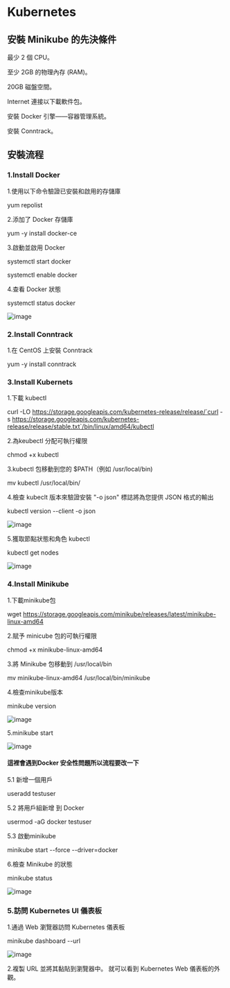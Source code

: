 # Kubernetes

## 安裝 Minikube 的先決條件

最少 2 個 CPU。

至少 2GB 的物理內存 (RAM)。

20GB 磁盤空間。

Internet 連接以下載軟件包。

安裝 Docker 引擎——容器管理系統。

安裝 Conntrack。

## 安裝流程

### 1.Install Docker 

1.使用以下命令驗證已安裝和啟用的存儲庫

  yum repolist
  
2.添加了 Docker 存儲庫

yum -y install docker-ce

3.啟動並啟用 Docker

systemctl start docker

systemctl enable docker

4.查看 Docker 狀態

systemctl status docker

![image](https://user-images.githubusercontent.com/13865973/183815583-89d1eb51-9194-467b-9a02-fcdfd7e3066f.png)

### 2.Install Conntrack

1.在 CentOS 上安裝 Conntrack

yum -y install conntrack

### 3.Install Kubernets

1.下載 kubectl

curl -LO https://storage.googleapis.com/kubernetes-release/release/`curl -s https://storage.googleapis.com/kubernetes-release/release/stable.txt`/bin/linux/amd64/kubectl

2.為keubectl 分配可執行權限

chmod +x kubectl

3.kubectl 包移動到您的 $PATH（例如 /usr/local/bin)

mv kubectl /usr/local/bin/

4.檢查 kubeclt 版本來驗證安裝 "-o json" 標誌將為您提供 JSON 格式的輸出

kubectl version --client -o json

![image](https://user-images.githubusercontent.com/13865973/183816213-8ce0dc7f-481b-45c1-98c5-f9d4b675887d.png)

5.獲取節點狀態和角色 kubectl

kubectl get nodes

![image](https://user-images.githubusercontent.com/13865973/183817678-2dea839f-62fd-4022-b877-ca90e6670880.png)

### 4.Install Minikube

1.下載minikube包

wget https://storage.googleapis.com/minikube/releases/latest/minikube-linux-amd64

2.賦予 minicube 包的可執行權限

chmod +x minikube-linux-amd64

3.將 Minikube 包移動到 /usr/local/bin

mv minikube-linux-amd64 /usr/local/bin/minikube

4.檢查minikube版本

minikube version

![image](https://user-images.githubusercontent.com/13865973/183816589-0e41ff6e-0f0a-447b-8b39-e554d4660a0a.png)

5.minikube start

![image](https://user-images.githubusercontent.com/13865973/183817111-4d2ebb44-5b40-4502-bec9-413e13d22517.png)

#### 這裡會遇到Docker 安全性問題所以流程要改一下
5.1 新增一個用戶

useradd testuser

5.2 將用戶組新增 到 Docker

usermod -aG docker testuser

5.3 啟動minikube

minikube start --force --driver=docker

6.檢查 Minikube 的狀態

minikube status

![image](https://user-images.githubusercontent.com/13865973/183817512-893bf79d-ae3c-42ad-9cef-85bb822da4e9.png)



### 5.訪問 Kubernetes UI 儀表板

1.通過 Web 瀏覽器訪問 Kubernetes 儀表板

minikube dashboard --url

![image](https://user-images.githubusercontent.com/13865973/183817908-01aefc5a-937d-4ab1-bd75-fd8ca919892a.png)

2.複製 URL 並將其黏貼到瀏覽器中。 就可以看到 Kubernetes Web 儀表板的外觀。


